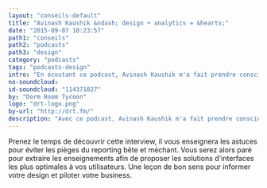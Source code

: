 ```yaml
---
layout: "conseils-default"
title: "Avinash Kaushik &ndash; design + analytics = &hearts;"
date: "2015-09-07 10:23:57"
path1: "conseils"
path2: "podcasts"
path3: "design"
category: "podcasts"
tags: "podcasts-design"
intro: "En écoutant ce podcast, Avinash Kaushik m'a fait prendre conscience que les outils analytics ne sont pas réserver à une élite d'experts."
no-soundcloud:
id-soundcloud: "114371027"
by: "Dorm Room Tycoon"
logo: "drt-logo.png"
by-url: "http://drt.fm/"
description: "Avec ce podcast, Avinash Kaushik m'a fait prendre conscience de la puissance des analytics"
---
```

Prenez le temps de découvrir cette interview, il vous enseignera les astuces pour éviter les pièges du reporting bête et méchant. Vous serez alors paré pour extraire les enseignements afin de proposer les solutions d'interfaces les plus optimales à vos utilisateurs. Une leçon de bon sens pour informer votre design et piloter votre business.
